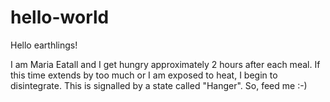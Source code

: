 # hello-world

Hello earthlings!

I am Maria Eatall and I get hungry approximately 2 hours after each meal. 
If this time extends by too much or I am exposed to heat, I begin to disintegrate. 
This is signalled by a state called "Hanger".
So, feed me :-)
